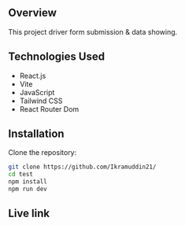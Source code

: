 ## Overview

This project driver form submission & data showing.

## Technologies Used

- React.js
- Vite
- JavaScript
- Tailwind CSS
- React Router Dom

## Installation

Clone the repository:

```bash
git clone https://github.com/Ikramuddin21/
cd test
npm install
npm run dev
```

## Live link
